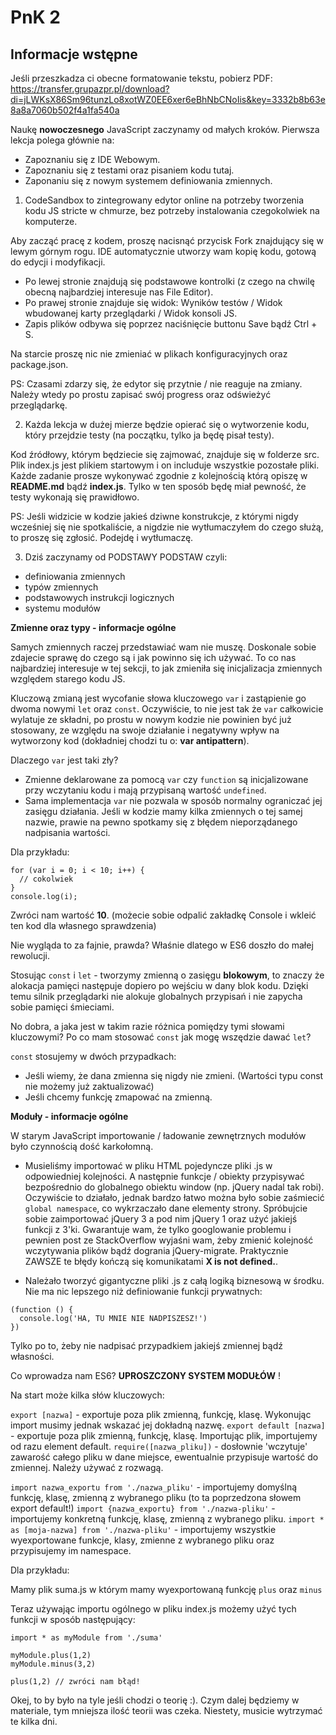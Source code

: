 # PnK 2

## Informacje wstępne

Jeśli przeszkadza ci obecne formatowanie tekstu, pobierz PDF: https://transfer.grupazpr.pl/download?di=jLWKsX86Sm96tunzLo8xotWZ0EE6xer6eBhNbCNoIis&key=3332b8b63e8a8a7060b502f4a1fa540a

Naukę **nowoczesnego** JavaScript zaczynamy od małych kroków. Pierwsza lekcja polega głównie na:

* Zapoznaniu się z IDE Webowym.
* Zapoznaniu się z testami oraz pisaniem kodu tutaj.
* Zaponaniu się z nowym systemem definiowania zmiennych.

1. CodeSandbox to zintegrowany edytor online na potrzeby tworzenia kodu JS stricte w chmurze, 
bez potrzeby instalowania czegokolwiek na komputerze.

Aby zacząć pracę z kodem, proszę nacisnąć przycisk Fork znajdujący się w lewym górnym rogu. 
IDE automatycznie utworzy wam kopię kodu, gotową do edycji i modyfikacji.

* Po lewej stronie znajdują się podstawowe kontrolki (z czego na chwilę obecną najbardziej interesuje nas File Editor). 
* Po prawej stronie znajduje się widok: Wyników testów / Widok wbudowanej karty przeglądarki / Widok konsoli JS.
* Zapis plików odbywa się poprzez naciśnięcie buttonu Save bądź Ctrl + S.

Na starcie proszę nic nie zmieniać w plikach konfiguracyjnych oraz package.json.

PS: Czasami zdarzy się, że edytor się przytnie / nie reaguje na zmiany. 
Należy wtedy po prostu zapisać swój progress oraz odświeżyć przeglądarkę.

2. Każda lekcja w dużej mierze będzie opierać się o wytworzenie kodu, 
który przejdzie testy (na początku, tylko ja będę pisał testy).

Kod źródłowy, którym będziecie się zajmować, znajduje się w folderze src. 
Plik index.js jest plikiem startowym i on includuje wszystkie pozostałe pliki. 
Każde zadanie prosze wykonywać zgodnie z kolejnością którą opiszę w **README.md** bądź **index.js**. 
Tylko w ten sposób będę miał pewność, że testy wykonają się prawidłowo.

PS: Jeśli widzicie w kodzie jakieś dziwne konstrukcje, z którymi nigdy wcześniej się nie spotkaliście, 
a nigdzie nie wytłumaczyłem do czego służą, to proszę się zgłosić. Podejdę i wytłumaczę. 

3. Dziś zaczynamy od PODSTAWY PODSTAW czyli:

- definiowania zmiennych
- typów zmiennych 
- podstawowych instrukcji logicznych
- systemu modułów

**Zmienne oraz typy - informacje ogólne**

Samych zmiennych raczej przedstawiać wam nie muszę. Doskonale sobie zdajecie sprawę do czego są i jak powinno się ich
używać. To co nas najbardziej interesuje w tej sekcji, to jak zmieniła się inicjalizacja zmiennych względem starego kodu JS.

Kluczową zmianą jest wycofanie słowa kluczowego `var` i zastąpienie go dwoma nowymi `let` oraz `const`. 
Oczywiście, to nie jest tak że `var` całkowicie wylatuje ze składni, po prostu w nowym kodzie nie powinien być już stosowany, 
ze względu na swoje działanie i negatywny wpływ na wytworzony kod (dokładniej chodzi tu o: **var antipattern**).

Dlaczego `var` jest taki zły? 

* Zmienne deklarowane za pomocą `var` czy `function` są inicjalizowane przy wczytaniu kodu i mają przypisaną wartość `undefined`. 
* Sama implementacja `var` nie pozwala w sposób normalny ograniczać jej zasięgu działania. Jeśli w kodzie mamy kilka zmiennych
o tej samej nazwie, prawie na pewno spotkamy się z błędem nieporządanego nadpisania wartości.

Dla przykładu: 

```
for (var i = 0; i < 10; i++) {
  // cokolwiek
}
console.log(i);
```

Zwróci nam wartość **10**. (możecie sobie odpalić zakładkę Console i wkleić ten kod dla własnego sprawdzenia) 

Nie wygląda to za fajnie, prawda? Właśnie dlatego w ES6 doszło do małej rewolucji.

Stosując `const` i `let` - tworzymy zmienną o zasięgu **blokowym**, to znaczy
że alokacja pamięci następuje dopiero po wejściu w dany blok kodu. 
Dzięki temu silnik przeglądarki nie alokuje globalnych przypisań i nie zapycha sobie pamięci śmieciami. 

No dobra, a jaka jest w takim razie różnica pomiędzy tymi słowami kluczowymi? Po co mam stosować `const` jak mogę wszędzie
dawać `let`? 

`const` stosujemy w dwóch przypadkach:

* Jeśli wiemy, że dana zmienna się nigdy nie zmieni. (Wartości typu const nie możemy już zaktualizować)
* Jeśli chcemy funkcję zmapować na zmienną. 

**Moduły - informacje ogólne**

W starym JavaScript importowanie / ładowanie zewnętrznych modułów było czynnością dość karkołomną. 

* Musieliśmy importować w pliku HTML pojedyncze pliki .js w odpowiedniej kolejności. 
A następnie funkcje / obiekty przypisywać bezpośrednio do globalnego obiektu window (np. jQuery nadal tak robi). Oczywiście
to działało, jednak bardzo łatwo można było sobie zaśmiecić `global namespace`, co wykrzaczało dane elementy strony. 
Spróbujcie sobie zaimportować jQuery 3 a pod nim jQuery 1 oraz użyć jakiejś funkcji z 3'ki. Gwarantuje wam, że tylko googlowanie
problemu i pewnien post ze StackOverflow wyjaśni wam, żeby zmienić kolejność wczytywania plików bądź dogrania jQuery-migrate. 
Praktycznie ZAWSZE te błędy kończą się komunikatami **X is not defined.**. 

* Należało tworzyć gigantyczne pliki .js z całą logiką biznesową w środku. Nie ma nic lepszego niż definiowanie funkcji 
prywatnych:

```
(function () { 
  console.log('HA, TU MNIE NIE NADPISZESZ!')
})
```

Tylko po to, żeby nie nadpisać przypadkiem jakiejś zmiennej bądź własności. 

Co wprowadza nam ES6? **UPROSZCZONY SYSTEM MODUŁÓW** ! 

Na start może kilka słów kluczowych:

`export [nazwa]` - exportuje poza plik zmienną, funkcję, klasę. Wykonując import musimy jednak wskazać jej dokładną nazwę.
`export default [nazwa]` - exportuje poza plik zmienną, funkcję, klasę. Importując plik, importujemy od razu element default. 
`require([nazwa_pliku])` - dosłownie 'wczytuje' zawarość całego pliku w dane miejsce, ewentualnie przypisuje wartość do zmiennej.
Należy używać z rozwagą. 

`import nazwa_exportu from './nazwa_pliku'` - importujemy domyślną funkcję, klasę, zmienną z wybranego pliku (to ta poprzedzona słowem export default!)
`import {nazwa_exportu} from './nazwa-pliku'` - importujemy konkretną funkcję, klasę, zmienną z wybranego pliku. 
`import * as [moja-nazwa] from './nazwa-pliku'` - importujemy wszystkie wyexportowane funkcje, klasy, zmienne z wybranego pliku
oraz przypisujemy im namespace. 

Dla przykładu:

Mamy plik suma.js w którym mamy wyexportowaną funkcję `plus` oraz `minus` 

Teraz używając importu ogólnego w pliku index.js możemy użyć tych funkcji w sposób następujący: 

```
import * as myModule from './suma'

myModule.plus(1,2)
myModule.minus(3,2)

plus(1,2) // zwróci nam błąd!
```

Okej, to by było na tyle jeśli chodzi o teorię :). Czym dalej będziemy w materiale, tym mniejsza ilość teorii was czeka. 
Niestety, musicie wytrzymać te kilka dni.